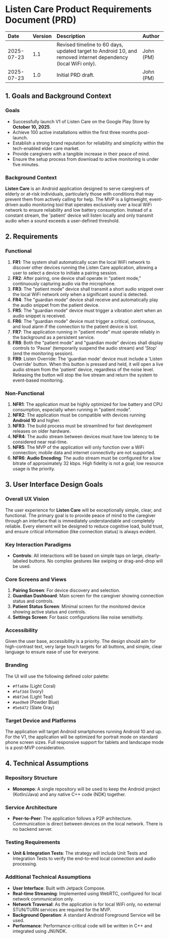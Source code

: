 # Listen Care Product Requirements Document (PRD)

| Date       | Version | Description                                                                                                   | Author    |
| :--------- | :------ | :------------------------------------------------------------------------------------------------------------ | :-------- |
| 2025-07-23 | 1.1     | Revised timeline to 60 days, updated target to Android 10, and removed internet dependency (local WiFi only). | John (PM) |
| 2025-07-23 | 1.0     | Initial PRD draft.                                                                                            | John (PM) |

## 1. Goals and Background Context

### Goals

- Successfully launch V1 of Listen Care on the Google Play Store by **October 10, 2025**.
- Achieve 100 active installations within the first three months post-launch.
- Establish a strong brand reputation for reliability and simplicity within the tech-enabled elder care market.
- Provide caregivers with a tangible increase in their peace of mind.
- Ensure the setup process from download to active monitoring is under five minutes.

### Background Context

**Listen Care** is an Android application designed to serve caregivers of elderly or at-risk individuals, particularly those with conditions that may prevent them from actively calling for help. The MVP is a lightweight, event-driven audio monitoring tool that operates exclusively over a local WiFi network to ensure reliability and low battery consumption. Instead of a constant stream, the 'patient' device will listen locally and only transmit audio when a sound exceeds a user-defined threshold.

## 2. Requirements

### Functional

1.  **FR1**: The system shall automatically scan the local WiFi network to discover other devices running the Listen Care application, allowing a user to select a device to initiate a pairing session.
2.  **FR2**: After pairing, one device shall operate in "patient mode," continuously capturing audio via the microphone.
3.  **FR3**: The "patient mode" device shall transmit a short audio snippet over the local WiFi network only when a significant sound is detected.
4.  **FR4**: The "guardian mode" device shall receive and automatically play the audio snippet from the patient device.
5.  **FR5**: The "guardian mode" device must trigger a vibration alert when an audio snippet is received.
6.  **FR6**: The "guardian mode" device must trigger a critical, continuous, and loud alarm if the connection to the patient device is lost.
7.  **FR7**: The application running in "patient mode" must operate reliably in the background as a persistent service.
8.  **FR8**: Both the "patient mode" and "guardian mode" devices shall display controls to 'Pause' (temporarily suspend the audio stream) and 'Stop' (end the monitoring session).
9.  **FR9**: Listen Override: The 'guardian mode' device must include a 'Listen Override' button. When this button is pressed and held, it will open a live audio stream from the 'patient' device, regardless of the noise level. Releasing the button will stop the live stream and return the system to event-based monitoring.

### Non-Functional

1.  **NFR1**: The application must be highly optimized for low battery and CPU consumption, especially when running in "patient mode".
2.  **NFR2**: The application must be compatible with devices running **Android 10** and higher.
3.  **NFR3**: The build process must be streamlined for fast development releases on older hardware.
4.  **NFR4**: The audio stream between devices must have low latency to be considered near real-time.
5.  **NFR5**: The MVP of the application will only function over a WiFi connection; mobile data and internet connectivity are not supported.
6.  **NFR6**: **Audio Encoding**: The audio stream must be configured for a low bitrate of approximately 32 kbps. High fidelity is not a goal; low resource usage is the priority.

## 3. User Interface Design Goals

### Overall UX Vision

The user experience for **Listen Care** will be exceptionally simple, clear, and functional. The primary goal is to provide peace of mind to the caregiver through an interface that is immediately understandable and completely reliable. Every element will be designed to reduce cognitive load, build trust, and ensure critical information (like connection status) is always evident.

### Key Interaction Paradigms

- **Controls**: All interactions will be based on simple taps on large, clearly-labeled buttons. No complex gestures like swiping or drag-and-drop will be used.

### Core Screens and Views

1.  **Pairing Screen**: For device discovery and selection.
2.  **Guardian Dashboard**: Main screen for the caregiver showing connection status and controls.
3.  **Patient Status Screen**: Minimal screen for the monitored device showing active status and controls.
4.  **Settings Screen**: For basic configurations like noise sensitivity.

### Accessibility

Given the user base, accessibility is a priority. The design should aim for high-contrast text, very large touch targets for all buttons, and simple, clear language to ensure ease of use for everyone.

### Branding

The UI will use the following defined color palette:

- `#ffa69e` (Light Coral)
- `#faf3dd` (Ivory)
- `#b8f2e6` (Light Teal)
- `#aed9e0` (Powder Blue)
- `#5e6472` (Slate Gray)

### Target Device and Platforms

The application will target Android smartphones running Android 10 and up. For the V1, the application will be optimized for portrait mode on standard phone screen sizes. Full responsive support for tablets and landscape mode is a post-MVP consideration.

## 4. Technical Assumptions

### Repository Structure

- **Monorepo**: A single repository will be used to keep the Android project (Kotlin/Java) and any native C++ code (NDK) together.

### Service Architecture

- **Peer-to-Peer**: The application follows a P2P architecture. Communication is direct between devices on the local network. There is no backend server.

### Testing Requirements

- **Unit & Integration Tests**: The strategy will include Unit Tests and Integration Tests to verify the end-to-end local connection and audio processing.

### Additional Technical Assumptions

- **User Interface**: Built with Jetpack Compose.
- **Real-time Streaming**: Implemented using WebRTC, configured for local network communication only.
- **Network Traversal**: As the application is for local WiFi only, no external STUN/TURN services are required for the MVP.
- **Background Operation**: A standard Android Foreground Service will be used.
- **Performance**: Performance-critical code will be written in C++ and integrated using JNI/NDK.